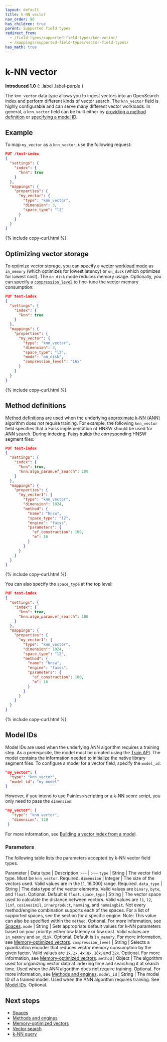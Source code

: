```yaml
---
layout: default
title: k-NN vector
nav_order: 90
has_children: true
parent: Supported field types
redirect_from:
  - /field-types/supported-field-types/knn-vector/
  - /mappings/supported-field-types/vector-field-types/
has_math: true
---
```


# k-NN vector
**Introduced 1.0**
{: .label .label-purple }

The `knn_vector` data type allows you to ingest vectors into an OpenSearch index and perform different kinds of vector search. The `knn_vector` field is highly configurable and can serve many different vector workloads. In general, a `knn_vector` field can be built either by [providing a method definition](#method-definitions) or [specifying a model ID](#model-ids).

## Example

To map `my_vector` as a `knn_vector`, use the following request:

```json
PUT /test-index
{
  "settings": {
    "index": {
      "knn": true
    }
  },
  "mappings": {
    "properties": {
      "my_vector": {
        "type": "knn_vector",
        "dimension": 3,
        "space_type": "l2"
      }
    }
  }
}
```
{% include copy-curl.html %}

## Optimizing vector storage

To optimize vector storage, you can specify a [vector workload mode]({{site.url}}{{site.baseurl}}/mappings/supported-field-types/knn-memory-optimized/#vector-workload-modes) as `in_memory` (which optimizes for lowest latency) or `on_disk` (which optimizes for lowest cost). The `on_disk` mode reduces memory usage. Optionally, you can specify a [`compression_level`]({{site.url}}{{site.baseurl}}/mappings/supported-field-types/knn-memory-optimized/#compression-levels) to fine-tune the vector memory consumption:


```json
PUT test-index
{
  "settings": {
    "index": {
      "knn": true
    }
  },
  "mappings": {
    "properties": {
      "my_vector": {
        "type": "knn_vector",
        "dimension": 3,
        "space_type": "l2",
        "mode": "on_disk",
        "compression_level": "16x"
      }
    }
  }
}
```
{% include copy-curl.html %}


## Method definitions

[Method definitions]({{site.url}}{{site.baseurl}}/mappings/supported-field-types/knn-methods-engines/) are used when the underlying [approximate k-NN (ANN)]({{site.url}}{{site.baseurl}}/search-plugins/knn/approximate-knn/) algorithm does not require training. For example, the following `knn_vector` field specifies that a Faiss implementation of HNSW should be used for ANN search. During indexing, Faiss builds the corresponding HNSW segment files:

```json
PUT test-index
{
  "settings": {
    "index": {
      "knn": true,
      "knn.algo_param.ef_search": 100
    }
  },
  "mappings": {
    "properties": {
      "my_vector1": {
        "type": "knn_vector",
        "dimension": 1024,
        "method": {
          "name": "hnsw",
          "space_type": "l2",
          "engine": "faiss",
          "parameters": {
            "ef_construction": 100,
            "m": 16
          }
        }
      }
    }
  }
}
```
{% include copy-curl.html %}

You can also specify the `space_type` at the top level:

```json
PUT test-index
{
  "settings": {
    "index": {
      "knn": true,
      "knn.algo_param.ef_search": 100
    }
  },
  "mappings": {
    "properties": {
      "my_vector1": {
        "type": "knn_vector",
        "dimension": 1024,
        "space_type": "l2",
        "method": {
          "name": "hnsw",
          "engine": "faiss",
          "parameters": {
            "ef_construction": 100,
            "m": 16
          }
        }
      }
    }
  }
}
```
{% include copy-curl.html %}

## Model IDs

Model IDs are used when the underlying ANN algorithm requires a training step. As a prerequisite, the model must be created using the [Train API]({{site.url}}{{site.baseurl}}/vector-search/api/knn#train-a-model). The model contains the information needed to initialize the native library segment files. To configure a model for a vector field, specify the `model_id`:

```json
"my_vector": {
  "type": "knn_vector",
  "model_id": "my-model"
}
```

However, if you intend to use Painless scripting or a k-NN score script, you only need to pass the `dimension`:

```json
"my_vector": {
   "type": "knn_vector",
   "dimension": 128
 }
```

For more information, see [Building a vector index from a model]({{site.url}}{{site.baseurl}}/vector-search/vector-search-techniques/approximate-knn/#building-a-vector-index-from-a-model).

### Parameters

The following table lists the parameters accepted by k-NN vector field types. 

Parameter | Data type | Description 
:--- | :--- 
`type` | String | The vector field type. Must be `knn_vector`. Required.
`dimension` | Integer | The size of the vectors used. Valid values are in the [1, 16,000] range. Required.
`data_type` | String | The data type of the vector elements. Valid values are `binary`, `byte`, and `float`. Optional. Default is `float`.
`space_type` | String | The vector space used to calculate the distance between vectors. Valid values are `l1`, `l2`, `linf`, `cosinesimil`, `innerproduct`, `hamming`, and `hammingbit`. Not every method/engine combination supports each of the spaces. For a list of supported spaces, see the section for a specific engine. Note: This value can also be specified within the `method`. Optional. For more information, see [Spaces]({{site.url}}{{site.baseurl}}/mappings/supported-field-types/knn-spaces/). 
`mode` | String | Sets appropriate default values for k-NN parameters based on your priority: either low latency or low cost. Valid values are `in_memory` and `on_disk`. Optional. Default is `in_memory`. For more information, see [Memory-optimized vectors]({{site.url}}{{site.baseurl}}/mappings/supported-field-types/knn-memory-optimized/). 
`compression_level` | String | Selects a quantization encoder that reduces vector memory consumption by the given factor. Valid values are `1x`, `2x`, `4x`, `8x`, `16x`, and `32x`. Optional. For more information, see [Memory-optimized vectors]({{site.url}}{{site.baseurl}}/mappings/supported-field-types/knn-memory-optimized/). 
`method` | Object | The algorithm used for organizing vector data at indexing time and searching it at search time. Used when the ANN algorithm does not require training. Optional. For more information, see [Methods and engines]({{site.url}}{{site.baseurl}}/mappings/supported-field-types/knn-methods-engines/). 
`model_id` | String | The model ID of a trained model. Used when the ANN algorithm requires training. See [Model IDs](#model-ids). Optional.

## Next steps

- [Spaces]({{site.url}}{{site.baseurl}}/mappings/supported-field-types/knn-spaces/)
- [Methods and engines]({{site.url}}{{site.baseurl}}/mappings/supported-field-types/knn-methods-engines/)
- [Memory-optimized vectors]({{site.url}}{{site.baseurl}}/mappings/supported-field-types/knn-memory-optimized/)
- [Vector search]({{site.url}}{{site.baseurl}}/vector-search/)
- [k-NN query]({{site.url}}{{site.baseurl}}/query-dsl/specialized/k-nn/)